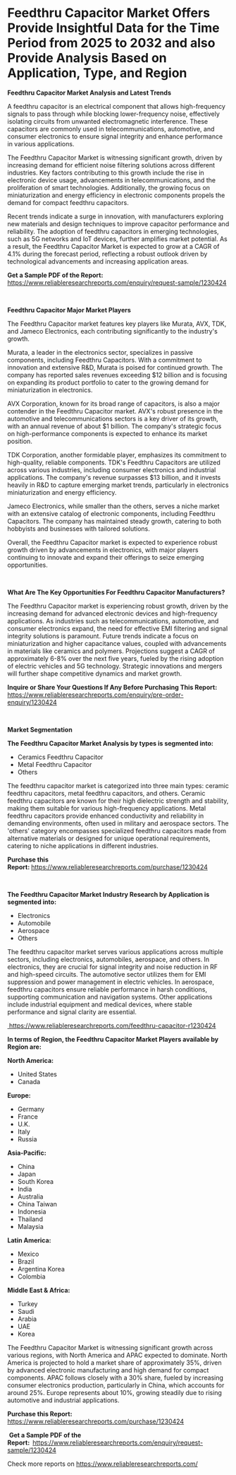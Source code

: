 <p><h1>Feedthru Capacitor Market Offers Provide Insightful Data for the Time Period from 2025 to 2032 and also Provide Analysis Based on Application, Type, and Region</h1></p><p><strong>Feedthru Capacitor Market Analysis and Latest Trends</strong></p>
<p><p>A feedthru capacitor is an electrical component that allows high-frequency signals to pass through while blocking lower-frequency noise, effectively isolating circuits from unwanted electromagnetic interference. These capacitors are commonly used in telecommunications, automotive, and consumer electronics to ensure signal integrity and enhance performance in various applications.</p><p>The Feedthru Capacitor Market is witnessing significant growth, driven by increasing demand for efficient noise filtering solutions across different industries. Key factors contributing to this growth include the rise in electronic device usage, advancements in telecommunications, and the proliferation of smart technologies. Additionally, the growing focus on miniaturization and energy efficiency in electronic components propels the demand for compact feedthru capacitors.</p><p>Recent trends indicate a surge in innovation, with manufacturers exploring new materials and design techniques to improve capacitor performance and reliability. The adoption of feedthru capacitors in emerging technologies, such as 5G networks and IoT devices, further amplifies market potential. As a result, the Feedthru Capacitor Market is expected to grow at a CAGR of 4.1% during the forecast period, reflecting a robust outlook driven by technological advancements and increasing application areas.</p></p>
<p><strong>Get a Sample PDF of the Report:&nbsp;</strong> <a href="https://www.reliableresearchreports.com/enquiry/request-sample/1230424?utm_campaign=2283&utm_medium=2&utm_source=Github&utm_content=ia&utm_term=06042025&utm_id=feedthru-capacitor">https://www.reliableresearchreports.com/enquiry/request-sample/1230424</a></p>
<p>&nbsp;</p>
<p><strong>Feedthru Capacitor Major Market Players</strong></p>
<p><p>The Feedthru Capacitor market features key players like Murata, AVX, TDK, and Jameco Electronics, each contributing significantly to the industry's growth. </p><p>Murata, a leader in the electronics sector, specializes in passive components, including Feedthru Capacitors. With a commitment to innovation and extensive R&D, Murata is poised for continued growth. The company has reported sales revenues exceeding $12 billion and is focusing on expanding its product portfolio to cater to the growing demand for miniaturization in electronics.</p><p>AVX Corporation, known for its broad range of capacitors, is also a major contender in the Feedthru Capacitor market. AVX's robust presence in the automotive and telecommunications sectors is a key driver of its growth, with an annual revenue of about $1 billion. The company's strategic focus on high-performance components is expected to enhance its market position.</p><p>TDK Corporation, another formidable player, emphasizes its commitment to high-quality, reliable components. TDK's Feedthru Capacitors are utilized across various industries, including consumer electronics and industrial applications. The company's revenue surpasses $13 billion, and it invests heavily in R&D to capture emerging market trends, particularly in electronics miniaturization and energy efficiency.</p><p>Jameco Electronics, while smaller than the others, serves a niche market with an extensive catalog of electronic components, including Feedthru Capacitors. The company has maintained steady growth, catering to both hobbyists and businesses with tailored solutions.</p><p>Overall, the Feedthru Capacitor market is expected to experience robust growth driven by advancements in electronics, with major players continuing to innovate and expand their offerings to seize emerging opportunities.</p></p>
<p>&nbsp;</p>
<p><strong>What Are The Key Opportunities For Feedthru Capacitor Manufacturers?</strong></p>
<p><p>The Feedthru Capacitor market is experiencing robust growth, driven by the increasing demand for advanced electronic devices and high-frequency applications. As industries such as telecommunications, automotive, and consumer electronics expand, the need for effective EMI filtering and signal integrity solutions is paramount. Future trends indicate a focus on miniaturization and higher capacitance values, coupled with advancements in materials like ceramics and polymers. Projections suggest a CAGR of approximately 6-8% over the next five years, fueled by the rising adoption of electric vehicles and 5G technology. Strategic innovations and mergers will further shape competitive dynamics and market growth.</p></p>
<p><strong>Inquire or Share Your Questions If Any Before Purchasing This Report:</strong> <a href="https://www.reliableresearchreports.com/enquiry/pre-order-enquiry/1230424?utm_campaign=2283&utm_medium=2&utm_source=Github&utm_content=ia&utm_term=06042025&utm_id=feedthru-capacitor">https://www.reliableresearchreports.com/enquiry/pre-order-enquiry/1230424</a></p>
<p>&nbsp;</p>
<p><strong>Market Segmentation</strong></p>
<p><strong>The Feedthru Capacitor Market Analysis by types is segmented into:</strong></p>
<p><ul><li>Ceramics Feedthru Capacitor</li><li>Metal Feedthru Capacitor</li><li>Others</li></ul></p>
<p><p>The feedthru capacitor market is categorized into three main types: ceramic feedthru capacitors, metal feedthru capacitors, and others. Ceramic feedthru capacitors are known for their high dielectric strength and stability, making them suitable for various high-frequency applications. Metal feedthru capacitors provide enhanced conductivity and reliability in demanding environments, often used in military and aerospace sectors. The 'others' category encompasses specialized feedthru capacitors made from alternative materials or designed for unique operational requirements, catering to niche applications in different industries.</p></p>
<p><strong>Purchase this Report:&nbsp;</strong><a href="https://www.reliableresearchreports.com/purchase/1230424?utm_campaign=2283&utm_medium=2&utm_source=Github&utm_content=ia&utm_term=06042025&utm_id=feedthru-capacitor">https://www.reliableresearchreports.com/purchase/1230424</a></p>
<p>&nbsp;</p>
<p><strong>The Feedthru Capacitor Market Industry Research by Application is segmented into:</strong></p>
<p><ul><li>Electronics</li><li>Automobile</li><li>Aerospace</li><li>Others</li></ul></p>
<p><p>The feedthru capacitor market serves various applications across multiple sectors, including electronics, automobiles, aerospace, and others. In electronics, they are crucial for signal integrity and noise reduction in RF and high-speed circuits. The automotive sector utilizes them for EMI suppression and power management in electric vehicles. In aerospace, feedthru capacitors ensure reliable performance in harsh conditions, supporting communication and navigation systems. Other applications include industrial equipment and medical devices, where stable performance and signal clarity are essential.</p></p>
<p><a href="https://www.reliableresearchreports.com/feedthru-capacitor-r1230424?utm_campaign=2283&utm_medium=2&utm_source=Github&utm_content=ia&utm_term=06042025&utm_id=feedthru-capacitor">&nbsp;https://www.reliableresearchreports.com/feedthru-capacitor-r1230424</a></p>
<p><strong>In terms of Region, the Feedthru Capacitor Market Players available by Region are:</strong></p>
<p>
    <p> <strong> North America: </strong>
        <ul>
            <li>United States</li>
            <li>Canada</li>
        </ul>
        </p> 
    <p> <strong> Europe: </strong>
        <ul>
            <li>Germany</li>
            <li>France</li>
            <li>U.K.</li>
            <li>Italy</li>
            <li>Russia</li>
        </ul>
        </p> 
    <p> <strong> Asia-Pacific: </strong>
        <ul>
            <li>China</li>
            <li>Japan</li>
            <li>South Korea</li>
            <li>India</li>
            <li>Australia</li>
            <li>China Taiwan</li>
            <li>Indonesia</li>
            <li>Thailand</li>
            <li>Malaysia</li>
        </ul>
        </p> 
    <p> <strong> Latin America: </strong>
        <ul>
            <li>Mexico</li>
            <li>Brazil</li>
            <li>Argentina Korea</li>
            <li>Colombia</li>
        </ul>
        </p> 
    <p> <strong> Middle East & Africa: </strong>
        <ul>
            <li>Turkey</li>
            <li>Saudi</li>
            <li>Arabia</li>
            <li>UAE</li>
            <li>Korea</li>
        </ul>
    </p>
    </p>
<p><p>The Feedthru Capacitor Market is witnessing significant growth across various regions, with North America and APAC expected to dominate. North America is projected to hold a market share of approximately 35%, driven by advanced electronic manufacturing and high demand for compact components. APAC follows closely with a 30% share, fueled by increasing consumer electronics production, particularly in China, which accounts for around 25%. Europe represents about 10%, growing steadily due to rising automotive and industrial applications.</p></p>
<p><strong>Purchase this Report: </strong><a href="https://www.reliableresearchreports.com/purchase/1230424?utm_campaign=2283&utm_medium=2&utm_source=Github&utm_content=ia&utm_term=06042025&utm_id=feedthru-capacitor">https://www.reliableresearchreports.com/purchase/1230424</a></p>
<p>&nbsp;<strong>Get a Sample PDF of the Report:&nbsp;&nbsp;</strong><a href="https://www.reliableresearchreports.com/enquiry/request-sample/1230424?utm_campaign=2283&utm_medium=2&utm_source=Github&utm_content=ia&utm_term=06042025&utm_id=feedthru-capacitor">https://www.reliableresearchreports.com/enquiry/request-sample/1230424</a></p>
<p><strong></strong></p>
<p>Check more reports on <a href="https://www.reliableresearchreports.com/?utm_campaign=2283&utm_medium=2&utm_source=Github&utm_content=ia&utm_term=06042025&utm_id=feedthru-capacitor">https://www.reliableresearchreports.com/</a></p>